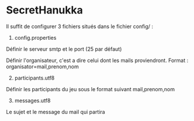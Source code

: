 # SecretHanukka

Il suffit de configurer 3 fichiers situés dans le fichier config/ :

1) config.properties

Définir le serveur smtp et le port (25 par défaut)

Définir l'organisateur, c'est a dire celui dont les mails proviendront. Format : organisator=mail,prenom,nom

2) participants.utf8

Définir les participants du jeu sous le format suivant
mail,prenom,nom

3) messages.utf8

Le sujet et le message du mail qui partira